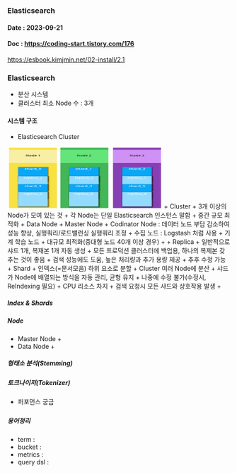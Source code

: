 ### Elasticsearch
#### Date : 2023-09-21  
#### Doc : https://coding-start.tistory.com/176      
https://esbook.kimjmin.net/02-install/2.1   
 

###  Elasticsearch    
+ 분산 시스템 
+ 클러스터 최소 Node 수 : 3개

         


#### 시스템 구조
+ Elasticsearch Cluster     
<img src = "img/Elasticsearch_cluster.png" width = "350" height = "140"/>   
  + Cluster
    + 3개 이상의 Node가 모여 있는 것 
    + 각 Node는 단일 Elasticsearch 인스턴스 말함
    + 중간 규모 최적화
      + Data Node
      + Master Node
      + Codinator Node : 데이터 노드 부담 감소하여 성능 향상, 실행쿼리/로드밸런싱 실행쿼리 조정
      + 수집 노드 : Logstash 처럼 사용
      + 기계 학습 노드
    + 대규모 최적화(중대형 노드 40개 이상 경우)
      + 
  + Replica
    + 일반적으로 샤드 1개, 복재본 1개 자동 생성 
    + 모든 프로덕션 클러스터에 백업용, 하나의 복제본 갖추는 것이 좋음
    + 검색 성능에도 도움, 높은 처리량과 추가 용량 제공 
    + 추후 수정 가능 
  + Shard
    + 인덱스(=문서모음) 하위 요소로 분할
    + Cluster 여러 Node에 분산
    + 샤드가 Node에 배열되는 방식을 자동 관리, 균형 유지
    + 나중에 수정 불가(수정시, ReIndexing 필요)
    + CPU 리소스 차지
    + 검색 요청시 모든 샤드와 상호작용 발생
    + 

##### Index & Shards



##### Node
+ Master Node
  + 
+ Data Node 
  + 


##### 형태소 분석(Stemming)

##### 토크나이저(Tokenizer)
  + 퍼포먼스 궁금
#####  

##### 용어정리
+ term : 
+ bucket : 
+ metrics : 
+ query dsl : 

